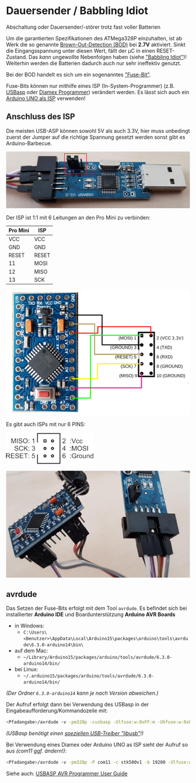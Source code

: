 # Dauersender / Babbling Idiot

Abschaltung oder Dauersender/-störer trotz fast voller Batterien

Um die garantierten Spezifikationen des ATMega328P einzuhalten, ist ab Werk die so genannte 
[Brown-Out-Detection (BOD)](https://www.mikrocontroller.net/articles/Brownout) bei **2.7V** aktiviert. 
Sinkt die Eingangsspannung unter diesen Wert, fällt der µC in einen RESET-Zustand. 
Das _kann_ ungewollte Nebenfolgen haben 
(siehe ["Babbling Idiot"](https://github.com/TomMajor/AskSinPP_Examples/tree/master/Info/Babbling%20Idiot%20Protection))!
Weiterhin werden die Batterien dadurch auch nur sehr ineffektiv genutzt.

Bei der BOD handelt es sich um ein sogenanntes ["Fuse-Bit"](https://de.wikipedia.org/wiki/Fuse-Bit).

Fuse-Bits können nur mithilfe eines ISP (In-System-Programmer) 
(z.B. [USBasp](https://www.ebay.de/i/232496093834) oder 
[Diamex Programmer](https://www.diamex.de/dxshop/USB-ISP-Programmer-fuer-Atmel-AVR-Rev2)) 
verändert werden. Es lässt sich auch ein 
[Arduino UNO als ISP](https://www.arduino.cc/en/Tutorial/ArduinoISP) verwenden!

## Anschluss des ISP

Die meisten USB-ASP können sowohl 5V als auch 3.3V, hier muss unbedingt zuerst der Jumper auf die richtige Spannung gesetzt werden sonst gibt es Arduino-Barbecue.

![usb-asp Spannung Jumper](./images/usbavp-jumper.jpg)

Der ISP ist 1:1 mit 6 Leitungen an den Pro Mini zu verbinden:

| Pro Mini | ISP |
|----|----|
| VCC | VCC |
| GND  | GND |
| RESET | RESET |
| 11 | MOSI |
| 12 | MISO |
| 13 | SCK |

![usb-asp Verdrahtung](./images/usbasp-wiring.jpg)

Es gibt auch ISPs mit nur 6 PINS:

![isp 6-pin](./images/isp-6-pinout.png)

![usb-asp Jumperwire](./images/usb-asp-jumperwire.jpg)

## avrdude

Das Setzen der Fuse-Bits erfolgt mit dem Tool `avrdude`.
Es befindet sich bei installierter **Arduino IDE** und Boardunterstützung **Arduino AVR Boards** 
- in Windows:
  - `C:\Users\<Benutzer>\AppData\Local\Arduino15\packages\arduino\tools\avrdude\6.3.0-arduino14\bin\`
- auf dem Mac:
  - `~/Library/Arduino15/packages/arduino/tools/avrdude/6.3.0-arduino14/bin/`
- bei Linux:
  - `~/.arduino15/packages/arduino/tools/avrdude/6.3.0-arduino14/bin/`

_(Der Ordner `6.3.0-arduino14` kann je nach Version abweichen.)_

Der Aufruf erfolgt dann bei Verwendung des USBasp in der Eingabeaufforderung/Kommandozeile mit:
```bash
<Pfadangabe>/avrdude -v -pm328p -cusbasp -Ulfuse:w:0xFF:m -Uhfuse:w:0xD2:m -Uefuse:w:0xFF:m
```

_(USBasp benötigt einen [speziellen USB-Treiber "libusb"](http://zadig.akeo.ie)!)_

Bei Verwendung eines Diamex oder Arduino UNO as ISP sieht der Aufruf so aus _(com11 ggf. ändern!)_:
```bash
<Pfadangabe>/avrdude -v -pm328p -P com11 -c stk500v1 -b 19200 -Ulfuse:w:0xFF:m -Uhfuse:w:0xD2:m -Uefuse:w:0xFF:m
```

Siehe auch: [USBASP AVR Programmer User Guide](http://eecs.oregonstate.edu/education/docs/ece375/USBASP-UG.pdf)
